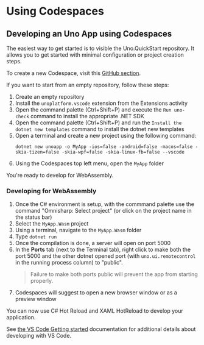 # Using Codespaces

## Developing an Uno App using Codespaces

The easiest way to get started is to visible the Uno.QuickStart repository. It allows you to get started with minimal configuration or project creation steps.

To create a new Codespace, visit this [GitHub section](https://github.com/codespaces).

If you want to start from an empty repository, follow these steps:
1. Create an empty repository
1. Install the `unoplatform.vscode` extension from the Extensions activity
1. Open the command palette (Ctrl+Shift+P) and execute the `Run uno-check` command to install the appropriate .NET SDK
1. Open the command palette (Ctrl+Shift+P) and run the `Install the dotnet new templates` command to install the dotnet new templates
1. Open a terminal and create a new project using the following command:
    ```
    dotnet new unoapp -o MyApp -ios=false -android=false -macos=false -skia-tizen=false -skia-wpf=false -skia-linux-fb=false --vscode
    ```
1. Using the Codespaces top left menu, open the `MyApp` folder

You're ready to develop for WebAssembly.

### Developing for WebAssembly
1. Once the C# environment is setup, with the commmand palette use the command "Omnisharp: Select project" (or click on the project name in the status bar)
1. Select the `MyApp.Wasm` project
1. Using a terminal, navigate to the `MyApp.Wasm` folder
1. Type `dotnet run`
1. Once the compilation is done, a server will open on port 5000
1. In the **Ports** tab (next to the Terminal tab), right click to make both the port 5000 and the other dotnet opened port (with `uno.ui.remotecontrol` in the running process column) to "public". 
   > Failure to make both ports public will prevent the app from starting properly.
1. Codespaces will suggest to open a new browser window or as a preview window

You can now use C# Hot Reload and XAML HotReload to develop your application.

See [the VS Code Getting started](../get-started-vscode.md) documentation for additional details about developing with VS Code.
